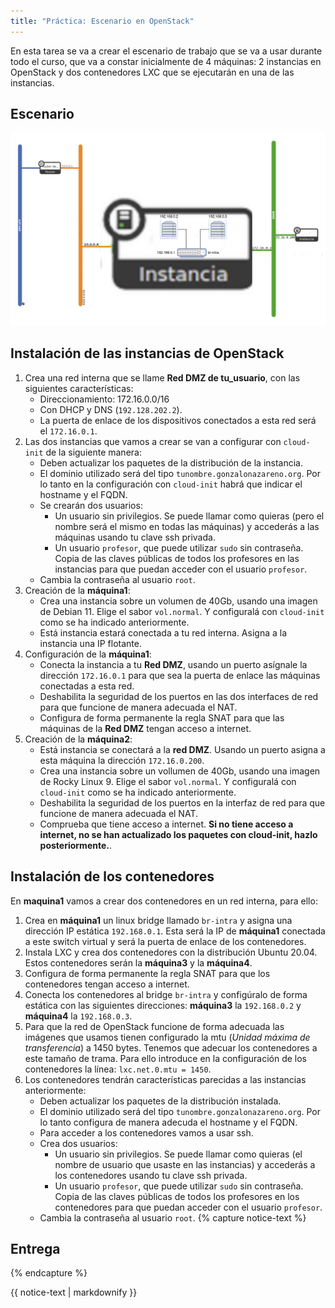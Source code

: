 ```yaml
---
title: "Práctica: Escenario en OpenStack"
---
```


En esta tarea se va a crear el escenario de trabajo que se va a usar durante todo el curso, que va a constar inicialmente de 4 máquinas: 2 instancias en OpenStack y dos contenedores LXC que se ejecutarán en una de las instancias.

## Escenario

![os](img/os.drawio.png)

## Instalación de las instancias de OpenStack

1. Crea una red interna que se llame **Red DMZ de tu_usuario**, con las siguientes características:
	* Direccionamiento: 172.16.0.0/16
	* Con DHCP y DNS (`192.128.202.2`).
	* La puerta de enlace de los dispositivos conectados a esta red será el `172.16.0.1`.
2. Las dos instancias que vamos a crear se van a configurar con `cloud-init` de la siguiente manera:
	* Deben actualizar los paquetes de la distribución de la instancia.
	* El dominio utilizado será del tipo `tunombre.gonzalonazareno.org`. Por lo tanto en la configuración con `cloud-init` habrá que indicar el hostname y el FQDN.
	* Se crearán dos usuarios: 
		* Un usuario sin privilegios. Se puede llamar como quieras (pero el nombre será el mismo en todas las máquinas) y accederás a las máquinas usando tu clave ssh privada.
		* Un usuario `profesor`, que puede utilizar `sudo` sin contraseña. Copia de las claves públicas de todos los profesores en las instancias para que puedan acceder con el usuario `profesor`.
	* Cambia la contraseña al usuario `root`.
3. Creación de la **máquina1**:
	* Crea una instancia sobre un volumen de 40Gb, usando una imagen de Debian 11. Elige el sabor `vol.normal`. Y configuralá con `cloud-init` como se ha indicado anteriormente.
	* Está instancia estará conectada a tu red interna. Asigna a la instancia una IP flotante.
4. Configuración de la **máquina1**:
	* Conecta la instancia a tu **Red DMZ**, usando un puerto asígnale la dirección `172.16.0.1` para que sea la puerta de enlace las máquinas conectadas a esta red.
	* Deshabilita la seguridad de los puertos en las dos interfaces de red para que funcione de manera adecuada el NAT.
	* Configura de forma permanente la regla SNAT para que las máquinas de la **Red DMZ** tengan acceso a internet.
5. Creación de la **máquina2**:
	* Está instancia se conectará a la **red DMZ**. Usando un puerto asigna a esta máquina la dirección `172.16.0.200`.
	* Crea una instancia sobre un vollumen de 40Gb, usando una imagen de Rocky Linux 9. Elige el sabor `vol.normal`. Y configuralá con `cloud-init` como se ha indicado anteriormente.
	* Deshabilita la seguridad de los puertos en la interfaz de red para que funcione de manera adecuada el NAT.
	* Comprueba que tiene acceso a internet. **Si no tiene acceso a internet, no se han actualizado los paquetes con cloud-init, hazlo posteriormente.**.

## Instalación de los contenedores

En **maquina1** vamos a crear dos contenedores en un red interna, para ello:
1. Crea en **máquina1** un linux bridge llamado `br-intra` y asigna una dirección IP estática `192.168.0.1`. Esta será la IP de **máquina1** conectada a este switch virtual y será la puerta de enlace de los contenedores.
2. Instala LXC y crea dos contenedores con la distribución Ubuntu 20.04. Estos contenedores serán la **máquina3** y la **máquina4**.
3. Configura de forma permanente la regla SNAT para que los contenedores tengan acceso a internet.
4. Conecta los contenedores al bridge `br-intra` y configúralo de forma estática con las siguientes direcciones: **máquina3** la `192.168.0.2` y **máquina4** la `192.168.0.3`.
5. Para que la red de OpenStack funcione de forma adecuada las imágenes que usamos tienen configurado la mtu (*Unidad máxima de transferencia*) a 1450 bytes. Tenemos que adecuar los contenedores a este tamaño de trama. Para ello introduce en la configuración de los contenedores la línea: `lxc.net.0.mtu = 1450`. 
6. Los contenedores tendrán características parecidas a las instancias anteriormente:
	* Deben actualizar los paquetes de la distribución instalada.
	* El dominio utilizado será del tipo `tunombre.gonzalonazareno.org`. Por lo tanto configura de manera adecuda el hostname y el FQDN.
	* Para acceder a los contenedores vamos a usar ssh.
	* Crea dos usuarios: 
		* Un usuario sin privilegios. Se puede llamar como quieras (el nombre de usuario que usaste en las instancias) y accederás a los contenedores usando tu clave ssh privada.
		* Un usuario `profesor`, que puede utilizar `sudo` sin contraseña. Copia de las claves públicas de todos los profesores en los contenedores para que puedan acceder con el usuario `profesor`.
	* Cambia la contraseña al usuario `root`.
{% capture notice-text %}
## Entrega

{% endcapture %}<div class="notice--info">{{ notice-text | markdownify }}</div>


